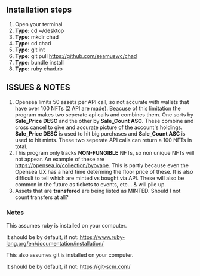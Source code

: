 ## Installation steps

  1) Open your terminal
  2) **Type:** cd ~/desktop
  3) **Type:** mkdir chad
  4) **Type:** cd chad
  5) **Type:** git int
  6) **Type:** git pull https://github.com/seamuswc/chad
  7) **Type:** bundle install
  8) **Type:** ruby chad.rb

## ISSUES & NOTES
  1) Opensea limits 50 assets per API call, so not accurate with wallets that have over 100 NFTs (2 API are made).
  Beacuse of this limitation the program makes two seperate api calls and combines them. One sorts by **Sale_Price DESC** and the other by **Sale_Count ASC**. These combine and cross cancel to give and accurate picture of the account's holdings. **Sale_Price DESC** is used to hit big purchases and **Sale_Count ASC** is used to hit mints. These two seperate API calls can return a 100 NFTs in total.
  2) This program only tracks **NON-FUNGIBLE** NFTs, so non unique NFTs will not appear. An example of these are https://opensea.io/collection/byovape.
  This is partly because even the Opensea UX has a hard time determing the floor price of these. It is also difficult to tell which are minted vs bought via API. These will also be common in the future as tickets to events, etc... & will pile up.
  3) Assets that are **transfered** are being listed as MINTED. Should I not count transfers at all? 

### Notes
This assumes ruby is installed on your computer.

It should be by default, if not: https://www.ruby-lang.org/en/documentation/installation/

This also assumes git is installed on your computer.

It should be by default, if not: https://git-scm.com/